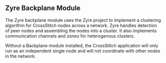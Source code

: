 ﻿## Zyre Backplane Module

The Zyre backplane module uses the Zyre project to implement a clustering algorithm for CrossStitch nodes across a network. Zyre handles detection of peer nodes and assembling the nodes into a cluster. It also implements communication channels and zones for heterogenous clusters.

Without a Backplane module installed, the CrossStitch application will only run as an independent single node and will not coordinate with other nodes in the network.